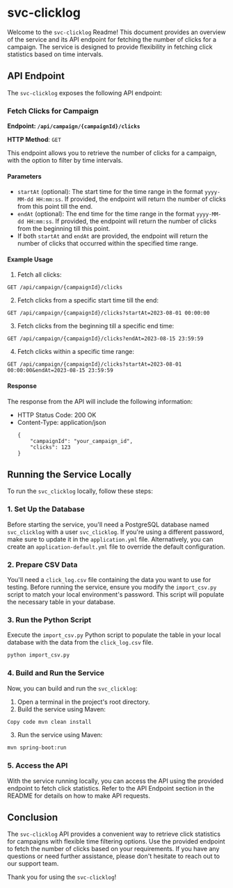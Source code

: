 # svc-clicklog

Welcome to the `svc-clicklog` Readme! This document provides an overview of the service and its API endpoint for
fetching the number of clicks for a campaign. The service is designed to provide flexibility in fetching click
statistics based on time intervals.

## API Endpoint

The `svc-clicklog` exposes the following API endpoint:

### Fetch Clicks for Campaign

**Endpoint: ```/api/campaign/{campaignId}/clicks```**

**HTTP Method**: ``GET``

This endpoint allows you to retrieve the number of clicks for a campaign, with the option to filter by time intervals.

#### Parameters

* `startAt` (optional): The start time for the time range in the format `yyyy-MM-dd HH:mm:ss`. If provided, the endpoint
  will return the number of clicks from this point till the end.
* `endAt` (optional): The end time for the time range in the format `yyyy-MM-dd HH:mm:ss`. If provided, the endpoint
  will return the number of clicks from the beginning till this point.
* If both ``startAt`` and ``endAt`` are provided, the endpoint will return the number of clicks that occurred within the
  specified time range.

#### Example Usage

1. Fetch all clicks:

```
GET /api/campaign/{campaignId}/clicks
```

2. Fetch clicks from a specific start time till the end:

```
GET /api/campaign/{campaignId}/clicks?startAt=2023-08-01 00:00:00 
```

3. Fetch clicks from the beginning till a specific end time:

```
GET /api/campaign/{campaignId}/clicks?endAt=2023-08-15 23:59:59 
```

4. Fetch clicks within a specific time range:

```
GET /api/campaign/{campaignId}/clicks?startAt=2023-08-01 00:00:00&endAt=2023-08-15 23:59:59 
```

#### Response

The response from the API will include the following information:

* HTTP Status Code: 200 OK
* Content-Type: application/json
  ```{
  {
      "campaignId": "your_campaign_id",
      "clicks": 123 
  }  
  ``` 

## Running the Service Locally

To run the `svc_clicklog` locally, follow these steps:

### 1. Set Up the Database

Before starting the service, you'll need a PostgreSQL database named `svc_clicklog` with a user `svc_clicklog`. If
you're using a different password, make sure to update it in the `application.yml` file. Alternatively, you can create
an
`application-default.yml` file to override the default configuration.

### 2. Prepare CSV Data

You'll need a `click_log.csv` file containing the data you want to use for testing. Before running the service, ensure
you modify the `import_csv.py` script to match your local environment's password. This script will populate the
necessary table in your database.

### 3. Run the Python Script

Execute the `import_csv.py` Python script to populate the table in your local database with the data from the
`click_log.csv` file.

```bash
python import_csv.py
```

### 4. Build and Run the Service

Now, you can build and run the `svc_clicklog`:

1. Open a terminal in the project's root directory.
2. Build the service using Maven:

```bash 
Copy code mvn clean install
```

3. Run the service using Maven:

```bash 
mvn spring-boot:run
```

### 5. Access the API

With the service running locally, you can access the API using the provided endpoint to fetch click statistics. Refer to
the API Endpoint section in the README for details on how to make API requests.

## Conclusion

The `svc-clicklog` API provides a convenient way to retrieve click statistics for campaigns with flexible time filtering
options. Use the provided endpoint to fetch the number of clicks based on your requirements. If you have any questions
or need further assistance, please don't hesitate to reach out to our support team.

Thank you for using the `svc-clicklog`!